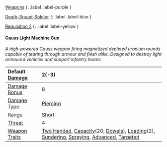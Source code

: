  
[Weapons](Game/Core/Weapons)
{: .label .label-purple }

[Death-Squad-Soldier](Game/Blocks/Death-Squad-Soldier)
{: .label .label-blue }

[Requisition 2](Game/Deployment#Requisition)
{: .label .label-yellow }
#### Gauss Light Machine Gun
*A high-powered Gauss weapon firing magnetized depleted uranium rounds capable of tearing through armour and flesh alike. Designed to destroy light armoured vehicles and support infantry teams.*


| Default [Damage](Core/Weapons#Calculating%20Damage) | 2(-3) |
| :--- | :--- |
| [Damage Bonus](Game/Core/Weapons#Damage%20Bonus) | 8 |
| [Damage Type](Core/Weapons#Damage%20Type) | [Piercing](Core/Injury#Piercing) |
| [Range](Core/Weapons#Range) | [Short](Core/Movement#Short) |
| [Threat](Core/Weapons#Threat) | 4 |
| [Weapon Traits](Core/Weapon-Traits) | [Two Handed](Core/Weapon-Traits#Two%20Handed), [Capacity](Core/Weapon-Traits#Capacity(X,%20Type))(20, [Dowels](Munition-Details#Dowels)), [Loading](Core/Weapon-Traits#Loading(X))(2), [Sundering](Core/Weapon-Traits#Sundering), [Spraying](Game/Core/Weapon-Traits#Spraying), [Advanced](Game/Core/Weapon-Traits#Advanced), [Targeted](Game/Core/Weapon-Traits#Targeted) |
